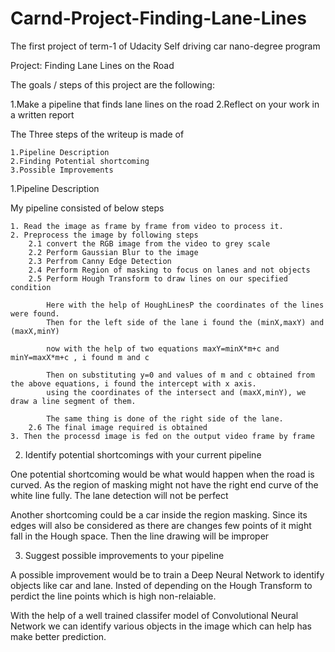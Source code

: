 # Carnd-Project-Finding-Lane-Lines
The first project of term-1 of Udacity Self driving car nano-degree program

Project: Finding Lane Lines on the Road

The goals / steps of this project are the following:

1.Make a pipeline that finds lane lines on the road
2.Reflect on your work in a written report


The Three steps of the writeup is made of

	1.Pipeline Description
	2.Finding Potential shortcoming
	3.Possible Improvements

1.Pipeline Description

My pipeline consisted of below steps

	1. Read the image as frame by frame from video to process it.
	2. Preprocess the image by following steps
		2.1 convert the RGB image from the video to grey scale
		2.2 Perform	Gaussian Blur to the image
		2.3 Perfrom Canny Edge Detection
		2.4 Perform Region of masking to focus on lanes and not objects
		2.5 Perform Hough Transform to draw lines on our specified condition
		
			Here with the help of HoughLinesP the coordinates of the lines were found.
			Then for the left side of the lane i found the (minX,maxY) and (maxX,minY)
			
			now with the help of two equations maxY=minX*m+c and minY=maxX*m+c , i found m and c
			
			Then on substituting y=0 and values of m and c obtained from the above equations, i found the intercept with x axis.
			using the coordinates of the intersect and (maxX,minY), we draw a line segment of them.
			
			The same thing is done of the right side of the lane.
		2.6 The final image required is obtained
	3. Then the processd image is fed on the output video frame by frame
			


2. Identify potential shortcomings with your current pipeline


One potential shortcoming would be what would happen when the road is curved. 
As the region of masking might not have the right end curve of the white line fully. The lane detection will not be perfect

Another shortcoming could be a car inside the region masking.
Since its edges will also be considered as there are changes few points of it might fall in the Hough space.
Then the line drawing will be improper


3. Suggest possible improvements to your pipeline

A possible improvement would be to train a Deep Neural Network to identify objects like car and lane.
Insted of depending on the Hough Transform to perdict the line points which is high non-relaiable.

With the help of a well trained classifer model of Convolutional Neural Network we can identify various objects in the image which can help has make better prediction.



